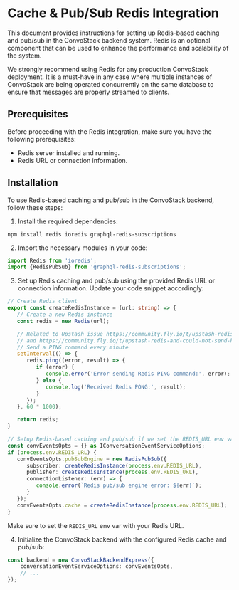 # Cache & Pub/Sub Redis Integration

This document provides instructions for setting up Redis-based caching and pub/sub in the ConvoStack backend system.
Redis is an optional component that can be used to enhance the performance and scalability of the system.

We strongly recommend using Redis for any production ConvoStack deployment. It is a must-have in any case where multiple
instances of ConvoStack are being operated concurrently on the same database to ensure that messages are properly
streamed to clients.

## Prerequisites

Before proceeding with the Redis integration, make sure you have the following prerequisites:

- Redis server installed and running.
- Redis URL or connection information.

## Installation

To use Redis-based caching and pub/sub in the ConvoStack backend, follow these steps:

1. Install the required dependencies:

```shell
npm install redis ioredis graphql-redis-subscriptions
```

2. Import the necessary modules in your code:

```typescript
import Redis from 'ioredis';
import {RedisPubSub} from 'graphql-redis-subscriptions';
```

3. Set up Redis caching and pub/sub using the provided Redis URL or connection information. Update your code snippet
   accordingly:

```typescript
// Create Redis client
export const createRedisInstance = (url: string) => {
   // Create a new Redis instance
   const redis = new Redis(url);

   // Related to Upstash issue https://community.fly.io/t/upstash-redis-not-reachable-sometimes/9993
   // and https://community.fly.io/t/upstash-redis-and-could-not-send-http-request-to-instance-connection-error-timed-out-logs/10104
   // Send a PING command every minute
   setInterval(() => {
      redis.ping((error, result) => {
         if (error) {
            console.error('Error sending Redis PING command:', error);
         } else {
            console.log('Received Redis PONG:', result);
         }
      });
   }, 60 * 1000);

   return redis;
}

// Setup Redis-based caching and pub/sub if we set the REDIS_URL env var
const convEventsOpts = {} as IConversationEventServiceOptions;
if (process.env.REDIS_URL) {
   convEventsOpts.pubSubEngine = new RedisPubSub({
      subscriber: createRedisInstance(process.env.REDIS_URL),
      publisher: createRedisInstance(process.env.REDIS_URL),
      connectionListener: (err) => {
         console.error(`Redis pub/sub engine error: ${err}`);
      }
   });
   convEventsOpts.cache = createRedisInstance(process.env.REDIS_URL);
}
```

Make sure to set the `REDIS_URL` env var with your Redis URL.

4. Initialize the ConvoStack backend with the configured Redis cache and pub/sub:

```typescript
const backend = new ConvoStackBackendExpress({
    conversationEventServiceOptions: convEventsOpts,
    // ...
});
```
